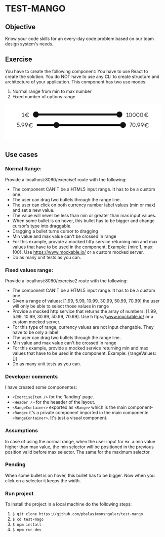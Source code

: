 # TEST-MANGO

## Objective
Know your code skills for an every-day code problem based on our team design system's needs.

## Exercise
You have to create the following component: <Range />
You have to use React to create the solution.
You do NOT have to use any CLI to create structure and architecture of your application.
This component has two use modes:

1. Normal range from min to max number
2. Fixed number of options range

![Ranges](public/readme.png "Ranges")

## Use cases
### Normal Range:
Provide a localhost:8080/exercise1 route with the following:
* The component CAN'T be a HTML5 input range. It has to be a custom one.
* The user can drag two bullets through the range line.
* The user can click on both currency number label values (min or max) and set a
new value.
* The value will never be less than min or greater than max input values.
* When some bullet is on hover, this bullet has to be bigger and change cursor's type
into draggable.
* Dragging a bullet turns cursor to dragging
* Min value and max value can't be crossed in range
* For this example, provide a mocked http service returning min and max values
that have to be used in the component. Example: {min: 1, max: 100}. Use
https://www.mockable.io/ or a custom mocked
server.
* Do as many unit tests as you can.

### Fixed values range:
Provide a localhost:8080/exercise2 route with the following:
* The component CAN'T be a HTML5 input range. It has to be a custom one.
* Given a range of values: [1.99, 5.99, 10.99, 30.99, 50.99, 70.99] the user will only
be able to select those values in range
* Provide a mocked http service that returns the array of numbers: [1.99, 5.99,
10.99, 30.99, 50.99, 70.99]. Use h ttps://www.mockable.io/ or a custom mocked
server.
* For this type of range, currency values are not input changable. They have to be
only a label
* The user can drag two bullets through the range line.
* Min value and max value can't be crossed in range
* For this example, provide a mocked service returning min and max values that
have to be used in the component. Example: {rangeValues: []}
* Do as many unit tests as you can.

### Developer comments
 I have created some componentes: 
 * `<ExerciseItem />` for the 'landing' page.
 * `<Header />` for the heaader of the layout.
 * `<RangeContainer>` exported as `<Range>` which is the main component-
 * `<Range>` it's a private component imported in the main componente `<RangeContainer>`. It's just a visual component.

 ### Assumptions
 In case of using the normal range, when the user input for ex. a min value higher than max value, the min selector will be positioned in the previous position valid before max selector. The same for the maximum selector.

 ### Pending
 When some bullet is on hover, this bullet has to be bigger. Now when you click on a selector it keeps the width.

 ### Run project
 To install the project in a local machine do the following steps:
 1. ```$ git clone https://github.com/pbalasimonsngular/test-mango```
 2. ```$ cd test-mago```
 3. ```$ npm install```
 4. ```$ npm run dev```
